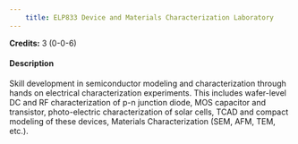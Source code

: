 ```yaml
---
    title: ELP833 Device and Materials Characterization Laboratory
---
```

**Credits:** 3 (0-0-6)



#### Description 
Skill development in semiconductor modeling and characterization through hands on electrical characterization experiments. This includes wafer-level DC and RF characterization of p-n junction diode, MOS capacitor and transistor, photo-electric characterization of solar cells, TCAD and compact modeling of these devices, Materials Characterization (SEM, AFM, TEM, etc.).